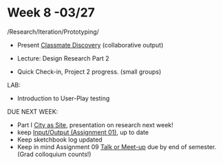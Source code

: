 # Week 8 -03/27

/Research/Iteration/Prototyping/
* Present [Classmate Discovery](classmate_discovery.md) (collaborative output)

* Lecture: Design Research Part 2
* Quick Check-in, Project 2 progress. (small groups)

LAB:
* Introduction to User-Play testing


DUE NEXT WEEK:
* Part I [City as Site](city_as_site.md), presentation on research next week! 
* keep [Input/Output (Assignment 01),](constant_inputoutput.md) up to date  
* Keep sketchbook log updated
* Keep in mind Assignment 09 [Talk or Meet-up](visit_talk_meetup.md) due by end of semester. (Grad colloquium counts!)
